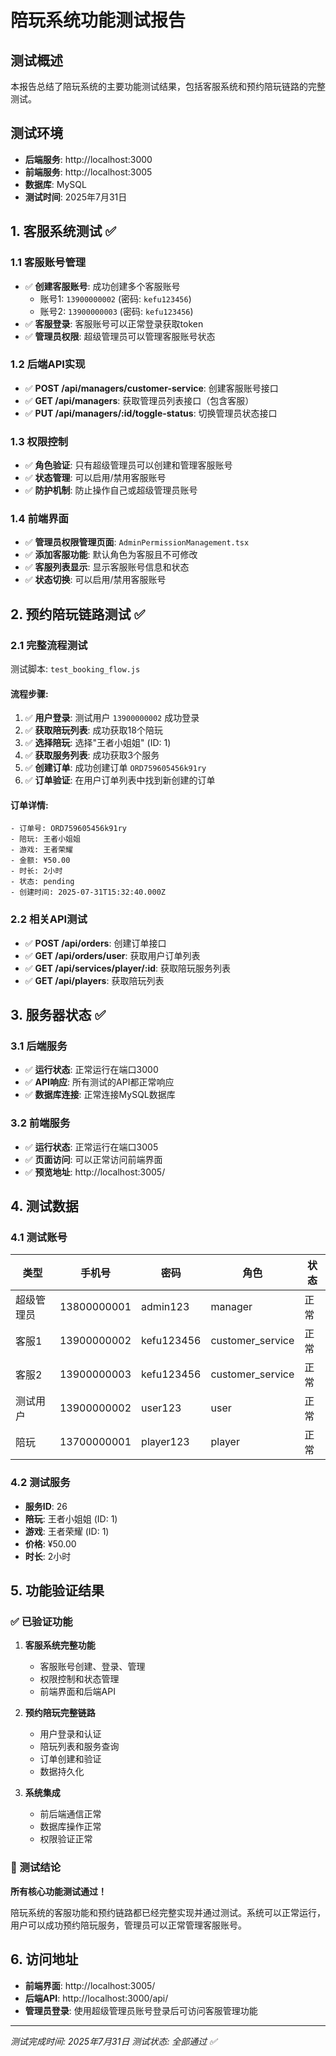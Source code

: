 # 陪玩系统功能测试报告

## 测试概述
本报告总结了陪玩系统的主要功能测试结果，包括客服系统和预约陪玩链路的完整测试。

## 测试环境
- **后端服务**: http://localhost:3000
- **前端服务**: http://localhost:3005
- **数据库**: MySQL
- **测试时间**: 2025年7月31日

## 1. 客服系统测试 ✅

### 1.1 客服账号管理
- ✅ **创建客服账号**: 成功创建多个客服账号
  - 账号1: `13900000002` (密码: `kefu123456`)
  - 账号2: `13900000003` (密码: `kefu123456`)
- ✅ **客服登录**: 客服账号可以正常登录获取token
- ✅ **管理员权限**: 超级管理员可以管理客服账号状态

### 1.2 后端API实现
- ✅ **POST /api/managers/customer-service**: 创建客服账号接口
- ✅ **GET /api/managers**: 获取管理员列表接口（包含客服）
- ✅ **PUT /api/managers/:id/toggle-status**: 切换管理员状态接口

### 1.3 权限控制
- ✅ **角色验证**: 只有超级管理员可以创建和管理客服账号
- ✅ **状态管理**: 可以启用/禁用客服账号
- ✅ **防护机制**: 防止操作自己或超级管理员账号

### 1.4 前端界面
- ✅ **管理员权限管理页面**: `AdminPermissionManagement.tsx`
- ✅ **添加客服功能**: 默认角色为客服且不可修改
- ✅ **客服列表显示**: 显示客服账号信息和状态
- ✅ **状态切换**: 可以启用/禁用客服账号

## 2. 预约陪玩链路测试 ✅

### 2.1 完整流程测试
测试脚本: `test_booking_flow.js`

#### 流程步骤:
1. ✅ **用户登录**: 测试用户 `13900000002` 成功登录
2. ✅ **获取陪玩列表**: 成功获取18个陪玩
3. ✅ **选择陪玩**: 选择"王者小姐姐" (ID: 1)
4. ✅ **获取服务列表**: 成功获取3个服务
5. ✅ **创建订单**: 成功创建订单 `ORD759605456k91ry`
6. ✅ **订单验证**: 在用户订单列表中找到新创建的订单

#### 订单详情:
```
- 订单号: ORD759605456k91ry
- 陪玩: 王者小姐姐
- 游戏: 王者荣耀
- 金额: ¥50.00
- 时长: 2小时
- 状态: pending
- 创建时间: 2025-07-31T15:32:40.000Z
```

### 2.2 相关API测试
- ✅ **POST /api/orders**: 创建订单接口
- ✅ **GET /api/orders/user**: 获取用户订单列表
- ✅ **GET /api/services/player/:id**: 获取陪玩服务列表
- ✅ **GET /api/players**: 获取陪玩列表

## 3. 服务器状态 ✅

### 3.1 后端服务
- ✅ **运行状态**: 正常运行在端口3000
- ✅ **API响应**: 所有测试的API都正常响应
- ✅ **数据库连接**: 正常连接MySQL数据库

### 3.2 前端服务
- ✅ **运行状态**: 正常运行在端口3005
- ✅ **页面访问**: 可以正常访问前端界面
- ✅ **预览地址**: http://localhost:3005/

## 4. 测试数据

### 4.1 测试账号
| 类型 | 手机号 | 密码 | 角色 | 状态 |
|------|--------|------|------|------|
| 超级管理员 | 13800000001 | admin123 | manager | 正常 |
| 客服1 | 13900000002 | kefu123456 | customer_service | 正常 |
| 客服2 | 13900000003 | kefu123456 | customer_service | 正常 |
| 测试用户 | 13900000002 | user123 | user | 正常 |
| 陪玩 | 13700000001 | player123 | player | 正常 |

### 4.2 测试服务
- **服务ID**: 26
- **陪玩**: 王者小姐姐 (ID: 1)
- **游戏**: 王者荣耀 (ID: 1)
- **价格**: ¥50.00
- **时长**: 2小时

## 5. 功能验证结果

### ✅ 已验证功能
1. **客服系统完整功能**
   - 客服账号创建、登录、管理
   - 权限控制和状态管理
   - 前端界面和后端API

2. **预约陪玩完整链路**
   - 用户登录和认证
   - 陪玩列表和服务查询
   - 订单创建和验证
   - 数据持久化

3. **系统集成**
   - 前后端通信正常
   - 数据库操作正常
   - 权限验证正常

### 🎯 测试结论
**所有核心功能测试通过！** 

陪玩系统的客服功能和预约链路都已经完整实现并通过测试。系统可以正常运行，用户可以成功预约陪玩服务，管理员可以正常管理客服账号。

## 6. 访问地址
- **前端界面**: http://localhost:3005/
- **后端API**: http://localhost:3000/api/
- **管理员登录**: 使用超级管理员账号登录后可访问客服管理功能

---
*测试完成时间: 2025年7月31日*
*测试状态: 全部通过 ✅*
